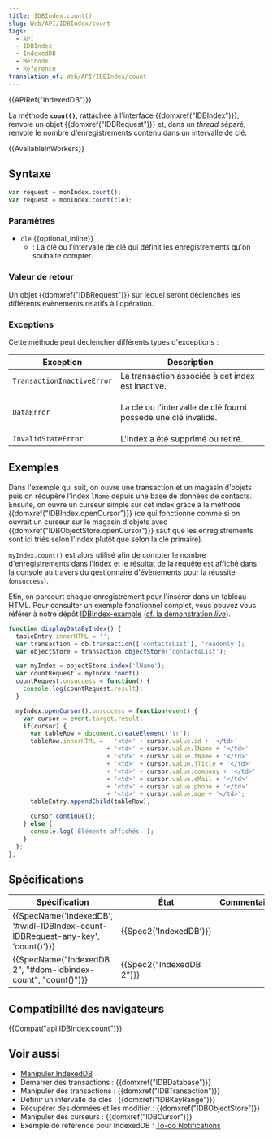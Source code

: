 ```yaml
---
title: IDBIndex.count()
slug: Web/API/IDBIndex/count
tags:
  - API
  - IDBIndex
  - IndexedDB
  - Méthode
  - Reference
translation_of: Web/API/IDBIndex/count
---
```

{{APIRef("IndexedDB")}}

La méthode **`count()`**, rattachée à l'interface {{domxref("IDBIndex")}}, renvoie un objet {{domxref("IDBRequest")}} et, dans un _thread_ séparé, renvoie le nombre d'enregistrements contenu dans un intervalle de clé.

{{AvailableInWorkers}}

## Syntaxe

```js
var request = monIndex.count();
var request = monIndex.count(cle);
```

### Paramètres

- `cle` {{optional_inline}}
  - : La clé ou l'intervalle de clé qui définit les enregistrements qu'on souhaite compter.

### Valeur de retour

Un objet {{domxref("IDBRequest")}} sur lequel seront déclenchés les différents évènements relatifs à l'opération.

### Exceptions

Cette méthode peut déclencher différents types d'exceptions :

<table class="standard-table">
  <thead>
    <tr>
      <th scope="col">Exception</th>
      <th scope="col">Description</th>
    </tr>
  </thead>
  <tbody>
    <tr>
      <td><code>TransactionInactiveError</code></td>
      <td>La transaction associée à cet index est inactive.</td>
    </tr>
    <tr>
      <td><code>DataError</code></td>
      <td>
        <p>La clé ou l'intervalle de clé fourni possède une clé invalide.</p>
      </td>
    </tr>
    <tr>
      <td><code>InvalidStateError</code></td>
      <td>L'index a été supprimé ou retiré.</td>
    </tr>
  </tbody>
</table>

## Exemples

Dans l'exemple qui suit, on ouvre une transaction et un magasin d'objets puis on récupère l'index `lName` depuis une base de données de contacts. Ensuite, on ouvre un curseur simple sur cet index grâce à la méthode {{domxref("IDBIndex.openCursor")}} (ce qui fonctionne comme si on ouvrait un curseur sur le magasin d'objets avec {{domxref("IDBObjectStore.openCursor")}} sauf que les enregistrements sont ici triés selon l'index plutôt que selon la clé primaire).

`myIndex.count()` est alors utilisé afin de compter le nombre d'enregistrements dans l'index et le résultat de la requête est affiché dans la console au travers du gestionnaire d'évènements pour la réussite (`onsuccess`).

Efin, on parcourt chaque enregistrement pour l'insérer dans un tableau HTML. Pour consulter un exemple fonctionnel complet, vous pouvez vous référer à notre dépôt [IDBIndex-example](https://github.com/mdn/IDBIndex-example) ([cf. la démonstration _live_](https://mdn.github.io/IDBIndex-example/)).

```js
function displayDataByIndex() {
  tableEntry.innerHTML = '';
  var transaction = db.transaction(['contactsList'], 'readonly');
  var objectStore = transaction.objectStore('contactsList');

  var myIndex = objectStore.index('lName');
  var countRequest = myIndex.count();
  countRequest.onsuccess = function() {
    console.log(countRequest.result);
  }

  myIndex.openCursor().onsuccess = function(event) {
    var cursor = event.target.result;
    if(cursor) {
      var tableRow = document.createElement('tr');
      tableRow.innerHTML =   '<td>' + cursor.value.id + '</td>'
                           + '<td>' + cursor.value.lName + '</td>'
                           + '<td>' + cursor.value.fName + '</td>'
                           + '<td>' + cursor.value.jTitle + '</td>'
                           + '<td>' + cursor.value.company + '</td>'
                           + '<td>' + cursor.value.eMail + '</td>'
                           + '<td>' + cursor.value.phone + '</td>'
                           + '<td>' + cursor.value.age + '</td>';
      tableEntry.appendChild(tableRow);

      cursor.continue();
    } else {
      console.log('Éléments affichés.');
    }
  };
};
```

## Spécifications

| Spécification                                                                                            | État                             | Commentaires |
| -------------------------------------------------------------------------------------------------------- | -------------------------------- | ------------ |
| {{SpecName('IndexedDB', '#widl-IDBIndex-count-IDBRequest-any-key', 'count()')}} | {{Spec2('IndexedDB')}}     |              |
| {{SpecName("IndexedDB 2", "#dom-idbindex-count", "count()")}}                         | {{Spec2("IndexedDB 2")}} |              |

## Compatibilité des navigateurs

{{Compat("api.IDBIndex.count")}}

## Voir aussi

- [Manipuler IndexedDB](/fr/docs/Web/API/API_IndexedDB/Using_IndexedDB)
- Démarrer des transactions : {{domxref("IDBDatabase")}}
- Manipuler des transactions : {{domxref("IDBTransaction")}}
- Définir un intervalle de clés : {{domxref("IDBKeyRange")}}
- Récupérer des données et les modifier : {{domxref("IDBObjectStore")}}
- Manipuler des curseurs : {{domxref("IDBCursor")}}
- Exemple de référence pour IndexedDB : [To-do Notifications](https://github.com/mdn/to-do-notifications/tree/gh-pages)
